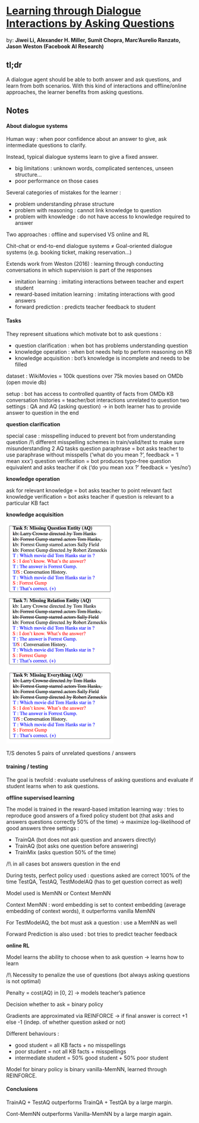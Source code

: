 # [Learning through Dialogue Interactions by Asking Questions](https://openreview.net/pdf?id=rkE8pVcle)
by: **Jiwei Li, Alexander H. Miller, Sumit Chopra, Marc’Aurelio Ranzato, Jason Weston (Facebook AI Research)**

## tl;dr

A dialogue agent should be able to both answer and ask questions, and learn from both scenarios. With this kind of interactions and offline/online approaches, the learner benefits from asking questions. 

## Notes 

#### About dialogue systems

Human way : when poor confidence about an answer to give, ask intermediate questions to clarify.

Instead, typical dialogue systems learn to give a fixed answer.

* big limitations : unknown words, complicated sentences, unseen structure...
* poor performance on those cases

Several categories of mistakes for the learner :

* problem understanding phrase structure
* problem with reasoning : cannot link knowledge to question
* problem with knowledge : do not have access to knowledge required to answer

Two approaches : offline and supervised 
     VS 
     online and RL

Chit-chat or end-to-end dialogue systems 
≠ 
Goal-oriented dialogue systems (e.g. booking ticket, making reservation...)

Extends work from
Weston (2016) : learning through conducting conversations in which supervision is part of the responses

* imitation learning : imitating interactions between teacher and expert student
* reward-based imitation learning : imitating interactions with good answers
* forward prediction : predicts teacher feedback to student

#### Tasks

They represent situations which motivate bot to ask questions :

* question clarification : when bot has problems understanding question
* knowledge operation : when bot needs help to perform reasoning on KB
* knowledge acquisition : bot’s knowledge is incomplete and needs to be filled

dataset : WikiMovies = 100k questions over 75k movies based on OMDb (open movie db)

setup : bot has access to 
controlled quantity of facts from OMDb KB
conversation histories = teacher/bot interactions unrelated to question
two settings : QA and AQ (asking question)
-> in both learner has to provide answer to question in the end

**question clarification**

special case : misspelling induced to prevent bot from understanding question
/!\    different misspelling schemes in train/valid/test to make sure misunderstanding
2 AQ tasks
question paraphrase = bot asks teacher to use paraphrase without misspells
(‘what do you mean ?’, feedback = ‘I mean xxx’)
question verification = bot produces typo-free question equivalent and asks teacher if ok
(‘do you mean xxx ?’ feedback = ‘yes/no’)

**knowledge operation**

ask for relevant knowledge = bot asks teacher to point relevant fact
knowledge verification = bot asks teacher if question is relevant to a particular KB fact

**knowledge acquisition**

![](../imgs/ltdibaq.png)

T/S denotes 5 pairs of unrelated questions / answers

#### training / testing

The goal is twofold : evaluate usefulness of asking questions and evaluate if student learns when to ask questions.

**offline supervised learning**

The model is trained in the reward-based imitation learning way : tries to reproduce good answers of a fixed policy student bot (that asks and answers questions correctly 50% of the time) -> maximize log-likelihood of good answers
three settings : 

* TrainQA (bot does not ask question and answers directly)
* TrainAQ (bot asks one question before answering) 
* TrainMix (asks question 50% of the time)

/!\ in all cases bot answers question in the end

During tests, perfect policy used : questions asked are correct 100% of the time
TestQA, TestAQ, TestModelAQ (has to get question correct as well)

Model used is MemNN or Context MemNN

Context MemNN : word embedding is set to context embedding (average embedding of context words), it outperforms vanilla MemNN

For TestModelAQ, the bot must ask a question : use a MemNN as well

Forward Prediction is also used : bot tries to predict teacher feedback

**online RL**

Model learns the ability to choose when to ask question -> learns how to learn

/!\ Necessity to penalize the use of questions (bot always asking questions is not optimal)

Penalty = cost(AQ) in [0, 2] -> models teacher’s patience

Decision whether to ask = binary policy

Gradients are approximated via REINFORCE 
-> if final answer is correct +1 else -1 (indep. of whether question asked or not)

Different behaviours :

* good student = all KB facts + no misspellings
* poor student = not all KB facts + misspellings
* intermediate student = 50% good student + 50% poor student

Model for binary policy is binary vanilla-MemNN, learned through REINFORCE.

#### Conclusions

TrainAQ + TestAQ outperforms TrainQA + TestQA by a large margin.

Cont-MemNN outperforms Vanilla-MemNN by a large margin again.



